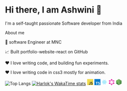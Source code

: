 # Hi there, I am Ashwini 👋

I'm a self-taught passionate Software developer from India

About me

💼 software Engineer at MNC

📈 Built portfolio-website-react on GitHub

❤️ I love writing code, and building fun experiments.

❤️ I love writing code in css3 mostly for animation.
 
![Top Langs](https://github-readme-stats.vercel.app/api/top-langs/?username=ashu23queen&layout=compact)
[![Harlok's WakaTime stats](https://github-readme-stats.vercel.app/api/wakatime?username=ashu23queen)](https://github.com/anuraghazra/github-readme-stats) 
<code><a target="_blank" rel="noopener noreferrer nofollow" href="https://raw.githubusercontent.com/github/explore/80688e429a7d4ef2fca1e82350fe8e3517d3494d/topics/javascript/javascript.png"><img height="20" alt="javascript" src="https://raw.githubusercontent.com/github/explore/80688e429a7d4ef2fca1e82350fe8e3517d3494d/topics/javascript/javascript.png" style="max-width: 100%;"></a></code>
<code><a target="_blank" rel="noopener noreferrer nofollow" href="https://raw.githubusercontent.com/github/explore/80688e429a7d4ef2fca1e82350fe8e3517d3494d/topics/typescript/typescript.png"><img height="20" alt="typescript" src="https://raw.githubusercontent.com/github/explore/80688e429a7d4ef2fca1e82350fe8e3517d3494d/topics/typescript/typescript.png" style="max-width: 100%;"></a></code>
<code><a target="_blank" rel="noopener noreferrer nofollow" href="https://raw.githubusercontent.com/github/explore/80688e429a7d4ef2fca1e82350fe8e3517d3494d/topics/react/react.png"><img height="20" alt="react" src="https://raw.githubusercontent.com/github/explore/80688e429a7d4ef2fca1e82350fe8e3517d3494d/topics/react/react.png" style="max-width: 100%;"></a></code>
<code><a target="_blank" rel="noopener noreferrer nofollow" href="https://raw.githubusercontent.com/github/explore/5c058a388828bb5fde0bcafd4bc867b5bb3f26f3/topics/graphql/graphql.png"><img height="20" alt="graphql" src="https://raw.githubusercontent.com/github/explore/5c058a388828bb5fde0bcafd4bc867b5bb3f26f3/topics/graphql/graphql.png" style="max-width: 100%;"></a></code>
<code><a target="_blank" rel="noopener noreferrer nofollow" href="https://raw.githubusercontent.com/github/explore/80688e429a7d4ef2fca1e82350fe8e3517d3494d/topics/nodejs/nodejs.png"><img height="20" alt="nodejs" src="https://raw.githubusercontent.com/github/explore/80688e429a7d4ef2fca1e82350fe8e3517d3494d/topics/nodejs/nodejs.png" style="max-width: 100%;"></a></code>
